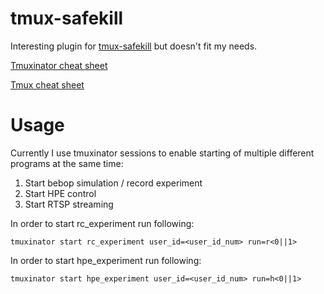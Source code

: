 # tmux-safekill 

Interesting plugin for [tmux-safekill](https://github.com/jlipps/tmux-safekill) but doesn't fit my needs. 

[Tmuxinator cheat sheet](https://gist.github.com/crittelmeyer/5924454be991ed61d6d7) 

[Tmux cheat sheet](https://tmuxcheatsheet.com/) 


# Usage

Currently I use tmuxinator sessions to enable starting of multiple different programs at the same time: 

1. Start bebop simulation / record experiment 
2. Start HPE control
3. Start RTSP streaming 

In order to start rc_experiment run following: 
```
tmuxinator start rc_experiment user_id=<user_id_num> run=r<0||1>
```

In order to start hpe_experiment run following: 
```
tmuxinator start hpe_experiment user_id=<user_id_num> run=h<0||1>
```


